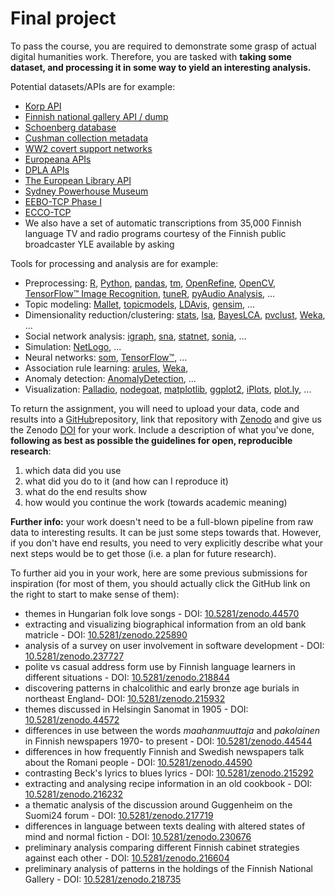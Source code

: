# Final project

To pass the course, you are required to demonstrate some grasp of actual digital humanities work. Therefore, you are tasked with **taking some dataset, and processing it in some way to yield an interesting analysis.**

Potential datasets/APIs are for example:

* [Korp API](https://kitwiki.csc.fi/twiki/bin/view/FinCLARIN/KielipankkiHelpKorpWebService)
* [Finnish national gallery API / dump](http://kokoelmat.fng.fi/api/v2support/docs/#/download)
* [Schoenberg database](http://dla.library.upenn.edu/dla/schoenberg/ancillary.html?id=dla/schoenberg/data)
* [Cushman collection metadata](https://github.com/iulibdcs/cushman_photos)
* [WW2 covert support networks](http://programminghistorian.org/lessons/creating-network-diagrams-from-historical-sources#about-the-case-study)
* [Europeana APIs](http://labs.europeana.eu/api)
* [DPLA APIs](http://dp.la/info/developers/codex/)
* [The European Library API](http://www.theeuropeanlibrary.org/confluence/display/developers/API+Documentation)
* [Sydney Powerhouse Museum](http://www.powerhousemuseum.com/collection/database/download.php)
* [EEBO-TCP Phase I](http://www.bodleian.ox.ac.uk/eebotcp/)
* [ECCO-TCP](http://www.textcreationpartnership.org/tcp-ecco/)
* We also have a set of automatic transcriptions from 35,000 Finnish language TV and radio programs courtesy of the Finnish public broadcaster YLE available by asking

Tools for processing and analysis are for example:

* Preprocessing: [R](https://www.r-project.org/), [Python](https://www.python.org/), [pandas](http://pandas.pydata.org/), [tm](https://cran.r-project.org/web/packages/tm/index.html), [OpenRefine](http://openrefine.org/), [OpenCV](http://opencv.org/), [TensorFlow™ Image Recognition](https://www.tensorflow.org/versions/master/tutorials/image_recognition/index.html), [tuneR](https://cran.r-project.org/web/packages/tuneR/index.html), [pyAudio Analysis](https://github.com/tyiannak/pyAudioAnalysis), ...
* Topic modeling: [Mallet](http://mallet.cs.umass.edu/), [topicmodels](https://cran.r-project.org/web/packages/topicmodels/index.html), [LDAvis](https://cran.r-project.org/web/packages/LDAvis/index.html), [gensim](https://radimrehurek.com/gensim/), ...
* Dimensionality reduction/clustering: [stats](https://stat.ethz.ch/R-manual/R-devel/library/stats/html/00Index.html), [lsa](https://cran.r-project.org/web/packages/lsa/index.html), [BayesLCA](https://cran.r-project.org/web/packages/BayesLCA/index.html), [pvclust](https://cran.r-project.org/web/packages/pvclust/index.html), [Weka](http://www.cs.waikato.ac.nz/ml/weka/), ...
* Social network analysis: [igraph](http://igraph.org/), [sna](https://cran.r-project.org/web/packages/sna/index.html), [statnet](https://cran.r-project.org/web/packages/statnet/index.html), [sonia](http://web.stanford.edu/group/sonia/index.html), …
* Simulation: [NetLogo](https://ccl.northwestern.edu/netlogo/), ...
* Neural networks: [som](https://cran.r-project.org/web/packages/som/index.html), [TensorFlow™](http://www.tensorflow.org/), ...
* Association rule learning: [arules](https://cran.r-project.org/web/packages/arules/index.html), [Weka](http://www.cs.waikato.ac.nz/ml/weka/),
* Anomaly detection: [AnomalyDetection](https://github.com/twitter/AnomalyDetection), ...
* Visualization: [Palladio](http://palladio.designhumanities.org/), [nodegoat](http://nodegoat.net/), [matplotlib](http://matplotlib.org/), [ggplot2](http://ggplot2.org/), [iPlots](https://cran.r-project.org/web/packages/iplots/index.html), [plot.ly](https://plot.ly/), ...

To return the assignment, you will need to upload your data, code and results into a [GitHub](http://github.com/)repository, link that repository with [Zenodo](https://zenodo.org/) and give us the Zenodo [DOI](https://www.doi.org/) for your work. Include a description of what you've done, **following as best as possible the guidelines for open, reproducible research**:

1. which data did you use
2. what did you do to it \(and how can I reproduce it\)
3. what do the end results show
4. how would you continue the work \(towards academic meaning\)

**Further info:** your work doesn't need to be a full-blown pipeline from raw data to interesting results. It can be just some steps towards that. However, if you don't have end results, you need to very explicitly describe what your next steps would be to get those \(i.e. a plan for future research\).

To further aid you in your work, here are some previous submissions for inspiration \(for most of them, you should actually click the GitHub link on the right to start to make sense of them\):

* themes in Hungarian folk love songs - DOI: [10.5281/zenodo.44570](http://doi.org/10.5281/zenodo.44570)
* extracting and visualizing biographical information from an old bank matricle - DOI: [10.5281/zenodo.225890](http://doi.org/10.5281/zenodo.225890)
* analysis of a survey on user involvement in software development - DOI: [10.5281/zenodo.237727](https://doi.org/10.5281/zenodo.237727)
* polite vs casual address form use by Finnish language learners in different situations - DOI: [10.5281/zenodo.218844](https://doi.org/10.5281/zenodo.218844)
* discovering patterns in chalcolithic and early bronze age burials in northeast England- DOI: [10.5281/zenodo.215932](https://doi.org/10.5281/zenodo.215932)
* themes discussed in Helsingin Sanomat in 1905 - DOI: [10.5281/zenodo.44572](http://doi.org/10.5281/zenodo.44572)
* differences in use between the words _maahanmuuttaja_ and _pakolainen_ in Finnish newspapers 1970- to present - DOI: [10.5281/zenodo.44544](http://doi.org/10.5281/zenodo.44544)
* differences in how frequently Finnish and Swedish newspapers talk about the Romani people - DOI: [10.5281/zenodo.44590](http://doi.org/10.5281/zenodo.44590)
* contrasting Beck's lyrics to blues lyrics - DOI: [10.5281/zenodo.215292](http://doi.org/10.5281/zenodo.215292)
* extracting and analysing recipe information in an old cookbook - DOI: [10.5281/zenodo.216232](https://doi.org/10.5281/zenodo.216232)
* a thematic analysis of the discussion around Guggenheim on the Suomi24 forum - DOI: [10.5281/zenodo.217719](https://doi.org/10.5281/zenodo.217719)
* differences in language between texts dealing with altered states of mind and normal fiction - DOI: [10.5281/zenodo.230676](https://doi.org/10.5281/zenodo.230676)
* preliminary analysis comparing different Finnish cabinet strategies against each other - DOI: [10.5281/zenodo.216604](https://doi.org/10.5281/zenodo.216604)
* preliminary analysis of patterns in the holdings of the Finnish National Gallery - DOI: [10.5281/zenodo.218735](https://doi.org/10.5281/zenodo.218735)

